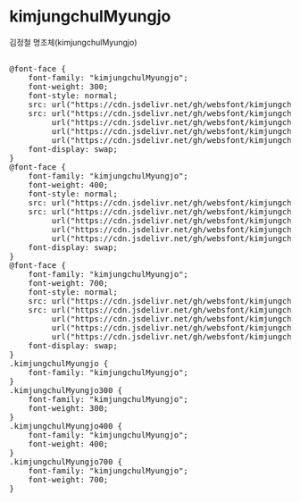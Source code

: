 # kimjungchulMyungjo
김정철 명조체(kimjungchulMyungjo)

<pre>

@font-face {
    font-family: "kimjungchulMyungjo";
    font-weight: 300;
    font-style: normal;
    src: url("https://cdn.jsdelivr.net/gh/websfont/kimjungchulMyungjo/kimjungchulMyungjo-Light.eot");
    src: url("https://cdn.jsdelivr.net/gh/websfont/kimjungchulMyungjo/kimjungchulMyungjo-Light.eot?#iefix") format("embedded-opentype"),
         url("https://cdn.jsdelivr.net/gh/websfont/kimjungchulMyungjo/kimjungchulMyungjo-Light.woff2") format("woff2"),
         url("https://cdn.jsdelivr.net/gh/websfont/kimjungchulMyungjo/kimjungchulMyungjo-Light.woff") format("woff"),
         url("https://cdn.jsdelivr.net/gh/websfont/kimjungchulMyungjo/kimjungchulMyungjo-Light.ttf") format("truetype");
    font-display: swap;
}
@font-face {
    font-family: "kimjungchulMyungjo";
    font-weight: 400;
    font-style: normal;
    src: url("https://cdn.jsdelivr.net/gh/websfont/kimjungchulMyungjo/kimjungchulMyungjo-Regular.eot");
    src: url("https://cdn.jsdelivr.net/gh/websfont/kimjungchulMyungjo/kimjungchulMyungjo-Regular.eot?#iefix") format("embedded-opentype"),
         url("https://cdn.jsdelivr.net/gh/websfont/kimjungchulMyungjo/kimjungchulMyungjo-Regular.woff2") format("woff2"),
         url("https://cdn.jsdelivr.net/gh/websfont/kimjungchulMyungjo/kimjungchulMyungjo-Regular.woff") format("woff"),
         url("https://cdn.jsdelivr.net/gh/websfont/kimjungchulMyungjo/kimjungchulMyungjo-Regular.ttf") format("truetype");
    font-display: swap;
}
@font-face {
    font-family: "kimjungchulMyungjo";
    font-weight: 700;
    font-style: normal;
    src: url("https://cdn.jsdelivr.net/gh/websfont/kimjungchulMyungjo/kimjungchulMyungjo-Bold.eot");
    src: url("https://cdn.jsdelivr.net/gh/websfont/kimjungchulMyungjo/kimjungchulMyungjo-Bold.eot?#iefix") format("embedded-opentype"),
         url("https://cdn.jsdelivr.net/gh/websfont/kimjungchulMyungjo/kimjungchulMyungjo-Bold.woff2") format("woff2"),
         url("https://cdn.jsdelivr.net/gh/websfont/kimjungchulMyungjo/kimjungchulMyungjo-Bold.woff") format("woff"),
         url("https://cdn.jsdelivr.net/gh/websfont/kimjungchulMyungjo/kimjungchulMyungjo-Bold.ttf") format("truetype");
    font-display: swap;
}
.kimjungchulMyungjo {
    font-family: "kimjungchulMyungjo";
}
.kimjungchulMyungjo300 {
    font-family: "kimjungchulMyungjo";
    font-weight: 300;
}
.kimjungchulMyungjo400 {
    font-family: "kimjungchulMyungjo";
    font-weight: 400;
}
.kimjungchulMyungjo700 {
    font-family: "kimjungchulMyungjo";
    font-weight: 700;
}
</pre>
